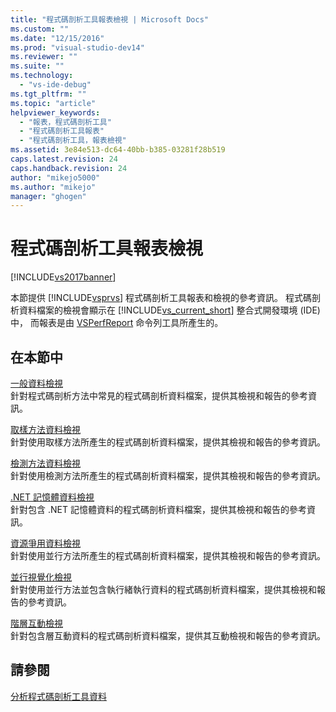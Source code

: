 ```yaml
---
title: "程式碼剖析工具報表檢視 | Microsoft Docs"
ms.custom: ""
ms.date: "12/15/2016"
ms.prod: "visual-studio-dev14"
ms.reviewer: ""
ms.suite: ""
ms.technology: 
  - "vs-ide-debug"
ms.tgt_pltfrm: ""
ms.topic: "article"
helpviewer_keywords: 
  - "報表，程式碼剖析工具"
  - "程式碼剖析工具報表"
  - "程式碼剖析工具，報表檢視"
ms.assetid: 3e84e513-dc64-40bb-b385-03281f28b519
caps.latest.revision: 24
caps.handback.revision: 24
author: "mikejo5000"
ms.author: "mikejo"
manager: "ghogen"
---
```

# 程式碼剖析工具報表檢視
[!INCLUDE[vs2017banner](../code-quality/includes/vs2017banner.md)]

本節提供 [!INCLUDE[vsprvs](../code-quality/includes/vsprvs_md.md)] 程式碼剖析工具報表和檢視的參考資訊。  程式碼剖析資料檔案的檢視會顯示在 [!INCLUDE[vs_current_short](../code-quality/includes/vs_current_short_md.md)] 整合式開發環境 \(IDE\) 中，  而報表是由 [VSPerfReport](../profiling/vsperfreport.md) 命令列工具所產生的。  
  
## 在本節中  
 [一般資料檢視](../profiling/common-data-views.md)  
 針對程式碼剖析方法中常見的程式碼剖析資料檔案，提供其檢視和報告的參考資訊。  
  
 [取樣方法資料檢視](../profiling/profiler-sampling-method-data-views.md)  
 針對使用取樣方法所產生的程式碼剖析資料檔案，提供其檢視和報告的參考資訊。  
  
 [檢測方法資料檢視](../profiling/instrumentation-method-data-views.md)  
 針對使用檢測方法所產生的程式碼剖析資料檔案，提供其檢視和報告的參考資訊。  
  
 [.NET 記憶體資料檢視](../profiling/dotnet-memory-data-views.md)  
 針對包含 .NET 記憶體資料的程式碼剖析資料檔案，提供其檢視和報告的參考資訊。  
  
 [資源爭用資料檢視](../profiling/resource-contention-data-views.md)  
 針對使用並行方法所產生的程式碼剖析資料檔案，提供其檢視和報告的參考資訊。  
  
 [並行視覺化檢視](../profiling/concurrency-visualizer.md)  
 針對使用並行方法並包含執行緒執行資料的程式碼剖析資料檔案，提供其檢視和報告的參考資訊。  
  
 [階層互動檢視](../profiling/tier-interactions-view.md)  
 針對包含層互動資料的程式碼剖析資料檔案，提供其互動檢視和報告的參考資訊。  
  
## 請參閱  
 [分析程式碼剖析工具資料](../profiling/analyzing-performance-tools-data.md)